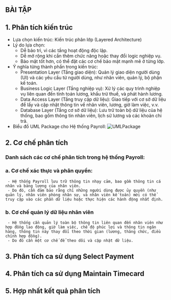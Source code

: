 ## BÀI TẬP
## 1. Phân tích kiến trúc 
   - Lựa chọn kiến trúc: Kiến trúc phân lớp (Layered Architecture)
   - Lý do lựa chọn:
     + Dễ bảo trì, vì các tầng hoạt động độc lập.
     + Dễ mở rộng khi cần thêm chức năng hoặc thay đổi logic nghiệp vụ.
     + Bảo mật tốt hơn, có thể đặt các cơ chế bảo mật mạnh mẽ ở từng lớp.
   - Ý nghĩa từng thành phần trong kiến trúc:
     + Presentation Layer (Tầng giao diện): Quản lý giao diện người dùng (UI) và các yêu cầu từ người dùng, như nhân viên, quản lý, bộ phận kế toán.
     + Business Logic Layer (Tầng nghiệp vụ): Xử lý các quy trình nghiệp vụ liên quan đến tính toán lương, khấu trừ thuế, và phát hành lương.
     + Data Access Layer (Tầng truy cập dữ liệu): Giao tiếp với cơ sở dữ liệu để lấy và cập nhật thông tin về nhân viên, lương, giờ làm việc, v.v.
     + Database Layer (Tầng cơ sở dữ liệu): Lưu trữ toàn bộ dữ liệu của hệ thống, bao gồm thông tin nhân viên, lịch sử lương và các khoản chi trả.
   - Biểu đồ UML Package cho Hệ thống Payroll:
     ![UMLPackage](https://www.planttext.com/api/plantuml/png/h98zRiCm38LtdO8Ny0Ko56cS5WcGmMYH0n0oOmZHZqlIWr3qP1rwf5wXYeiwHfoncWI-nu_YWxu_lzQYo3e4RuoSNGHEGiQeKq_Ge3rZHm8Lr1v5OEkmOmp6zByAD4n2KL5TYWVCn03l1i2ExgCGxwCIdz3ILDrXR3t92xqD9FgSE9YFAt0pY8iaSaYTimlYAthaNACT_3Xo4cecL7eAlK-PIER4BIe-MdjX_XTkWq9Bc2QUMlRnb2QbmSp9-vsJOidpSYZPZTOoO1bbLJtSosC5BVKKMoWFlYDVkcvtdhVSQd_-wr9pTpdhSYt_umS00F__0m00)

## 2. Cơ chế phân tích
###  Danh sách các cơ chế phân tích trong hệ thống Payroll:
###  a. Cơ chế xác thực và phân quyền: 
     - Hệ thống Payroll lưu trữ thông tin nhạy cảm, bao gồm thông tin cá nhân và bảng lương của nhân viên. 
     - Do đó, cần đảm bảo rằng chỉ những người dùng được ủy quyền (như quản lý, nhân viên phòng nhân sự, và nhân viên kế toán) mới có thể truy cập vào các phần dữ liệu hoặc thực hiện các hành động nhất định.
###  b. Cơ chế quản lý dữ liệu nhân viên
     - Hệ thống cần quản lý toàn bộ thông tin liên quan đến nhân viên như hợp đồng lao động, giờ làm việc, chế độ phúc lợi và thông tin ngân hàng, thông tin này thay đổi theo thời gian (lương, thăng chức, điều chỉnh hợp đồng). 
     - Do đó cần một cơ chế để theo dõi và cập nhật dữ liệu.
## 3. Phân tích ca sử dụng Select Payment

## 4. Phân tích ca sử dụng Maintain Timecard

## 5. Hợp nhất kết quả phân tích
